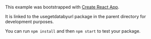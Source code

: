 This example was bootstrapped with [Create React App](https://github.com/facebook/create-react-app).

It is linked to the usegetdatabyurl package in the parent directory for development purposes.

You can run `npm install` and then `npm start` to test your package.
